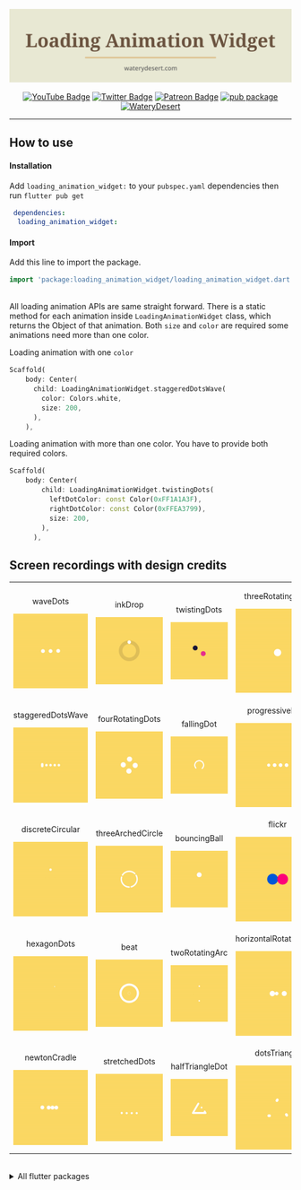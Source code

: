 <p align="center">
<a style="text-decoration: none" href="https://waterydesert.com"><img src="https://raw.githubusercontent.com/watery-desert/assets/main/loading_animation_widget/package_cover.png" alt="Loading Animation Widget"/></a>
   
</p>

<div align="center">

[![YouTube Badge](https://img.shields.io/badge/-YouTube-EA3223?style=for-the-badge&logo=youtube&logoColor=white)](https://www.youtube.com/waterydesert)
[![Twitter Badge](https://img.shields.io/badge/-Twitter-198CD8?style=for-the-badge&logo=twitter&logoColor=white)](https://twitter.com/watery_desert)
[![Patreon Badge](https://img.shields.io/badge/-Patreon-FF424D?style=for-the-badge&logo=patreon&logoColor=white)](https://www.patreon.com/watery_desert)
[![pub package](https://img.shields.io/pub/v/loading_animation_widget.svg?style=for-the-badge)](https://pub.dev/packages/loading_animation_widget)
[![WateryDesert](https://img.shields.io/badge/WateryDesert-Website-F8D977?style=for-the-badge)](https://waterydesert.com)
</div>

<hr>

## How to use

#### Installation

Add `loading_animation_widget:` to your `pubspec.yaml` dependencies then run `flutter pub get`

```yaml
 dependencies:
  loading_animation_widget:
```
#### Import
Add this line to import the package.

```dart 
import 'package:loading_animation_widget/loading_animation_widget.dart';
```
\
All loading animation APIs are same straight forward. There is a static method for each animation inside `LoadingAnimationWidget` class, which returns the Object of that animation. Both `size` and `color` are required some animations need more than one color.

Loading animation with one `color`
```dart
Scaffold(
    body: Center(
      child: LoadingAnimationWidget.staggeredDotsWave(
        color: Colors.white,
        size: 200,
      ),
    ),
```              

Loading animation with more than one color. You have to provide both required colors.
```dart
Scaffold(
    body: Center(
        child: LoadingAnimationWidget.twistingDots(
          leftDotColor: const Color(0xFF1A1A3F),
          rightDotColor: const Color(0xFFEA3799),
          size: 200,
        ),
      ),
```       

## Screen recordings with design credits


<table>
   <tr>
      <td align="center">
         <p>waveDots</p>
         <img src="https://raw.githubusercontent.com/watery-desert/assets/main/loading_animation_widget/waveDots.gif"  width="200"/>
      </td>
      <td align="center">
         <p>inkDrop</p>
         <img src="https://raw.githubusercontent.com/watery-desert/assets/main/loading_animation_widget/inkDrop.gif"  width="200"/>
      </td>
      <td align="center">
         <p>twistingDots</p>
         <img src="https://raw.githubusercontent.com/watery-desert/assets/main/loading_animation_widget/twistingDots.gif"  width="200"/>
      </td>
      <td align="center">
         <p>threeRotatingDots</p>
         <img src="https://raw.githubusercontent.com/watery-desert/assets/main/loading_animation_widget/threeRotatingDots.gif"  width="200"/>
      </td>
   </tr>
   <td align="center">
      <p>staggeredDotsWave</p>
      <img src="https://raw.githubusercontent.com/watery-desert/assets/main/loading_animation_widget/staggeredDotsWave.gif"  width="200"/>
   </td>
   <td align="center">
      <p>fourRotatingDots</p>
      <img src="https://raw.githubusercontent.com/watery-desert/assets/main/loading_animation_widget/fourRotatingDots.gif"  width="200"/>
   </td>
   <td align="center">
      <p>fallingDot</p>
      <img src="https://raw.githubusercontent.com/watery-desert/assets/main/loading_animation_widget/fallingDot.gif"  width="200"/>
   </td>
   <td align="center">
      <p>progressiveDots</p>
      <img src="https://raw.githubusercontent.com/watery-desert/assets/main/loading_animation_widget/progressiveDots.gif"  width="200"/>
   </td>
   </tr>
   <td align="center">
      <p>discreteCircular</p>
      <img src="https://raw.githubusercontent.com/watery-desert/assets/main/loading_animation_widget/discreteCircular.gif"  width="200"/>
   </td>
   <td align="center">
      <p>threeArchedCircle</p>
      <img src="https://raw.githubusercontent.com/watery-desert/assets/main/loading_animation_widget/threeArchedCircle.gif"  width="200"/>
   </td>
   <td align="center">
      <p>bouncingBall</p>
      <img src="https://raw.githubusercontent.com/watery-desert/assets/main/loading_animation_widget/bouncingBall.gif"  width="200"/>
   </td>
   <td align="center">
      <p>flickr</p>
      <img src="https://raw.githubusercontent.com/watery-desert/assets/main/loading_animation_widget/flickr.gif"  width="200"/>
   </td>
   </tr>
   <td align="center">
      <p>hexagonDots</p>
      <img src="https://raw.githubusercontent.com/watery-desert/assets/main/loading_animation_widget/hexagonDots.gif"  width="200"/>
   </td>
   <td align="center">
      <p>beat</p>
      <img src="https://raw.githubusercontent.com/watery-desert/assets/main/loading_animation_widget/beat.gif"  width="200"/>
   </td>
   <td align="center">
      <p>twoRotatingArc</p>
      <img src="https://raw.githubusercontent.com/watery-desert/assets/main/loading_animation_widget/twoRotatingArc.gif"  width="200"/>
   </td>
   <td align="center">
      <p>horizontalRotatingDots</p>
      <img src="https://raw.githubusercontent.com/watery-desert/assets/main/loading_animation_widget/horizontalRotatingDots.gif"  width="200"/>
   </td>
   </tr>
   <td align="center">
      <p>newtonCradle</p>
      <img src="https://raw.githubusercontent.com/watery-desert/assets/main/loading_animation_widget/newtonCradle.gif"  width="200"/>
   </td>
   <td align="center">
      <p>stretchedDots</p>
      <img src="https://raw.githubusercontent.com/watery-desert/assets/main/loading_animation_widget/stretchedDots.gif"  width="200"/>
   </td>
   <td align="center">
      <p>halfTriangleDot</p>
      <img src="https://raw.githubusercontent.com/watery-desert/assets/main/loading_animation_widget/halfTriangleDot.gif"  width="200"/>
   </td>
   <td align="center">
      <p>dotsTriangle</p>
      <img src="https://raw.githubusercontent.com/watery-desert/assets/main/loading_animation_widget/dotsTriangle.gif"  width="200"/>
   </td>
   </tr>
</table>

<br>
<details>
   <summary>All flutter packages</summary>
   <br>

   ● [Sliding Clipped Nav Bar](https://github.com/watery-desert/sliding_clipped_nav_bar)\
   ● [Water Drop Nav Bar](https://github.com/watery-desert/water_drop_nav_bar)\
   ● [Swipeable Tile](https://github.com/watery-desert/swipeable_tile)\
   ➜ [Loading Animation Widget](https://github.com/watery-desert/loading_animation_widget)
   </summary> 
</details>
<br>

